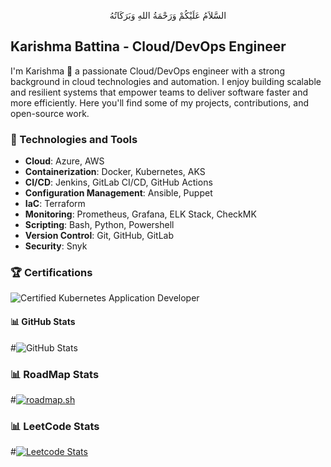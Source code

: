 <p align="center">
السَّلاَمُ عَلَيْكُمْ وَرَحْمَةُ اللهِ وَبَرَكَاتُهُ
</p>

## Karishma Battina - Cloud/DevOps Engineer

I'm Karishma 👋 a passionate Cloud/DevOps engineer with a strong background in cloud technologies and automation. I enjoy building scalable and resilient systems that empower teams to deliver software faster and more efficiently. Here you'll find some of my projects, contributions, and open-source work.

### 🔧 Technologies and Tools

- **Cloud**: Azure, AWS
- **Containerization**: Docker, Kubernetes, AKS
- **CI/CD**: Jenkins, GitLab CI/CD, GitHub Actions
- **Configuration Management**: Ansible, Puppet
- **IaC**: Terraform
- **Monitoring**: Prometheus, Grafana, ELK Stack, CheckMK
- **Scripting**: Bash, Python, Powershell
- **Version Control**: Git, GitHub, GitLab
- **Security**: Snyk


### 🏆 Certifications

![Certified Kubernetes Application Developer](https://img.shields.io/badge/Kubernetes%20Certified-Kubernetes-Application%20Developer-486C8D?style=for-the-badge)


#### 📊 GitHub Stats

#![GitHub Stats](https://github-readme-stats.vercel.app/api?username=mhmdio&show_icons=true&theme=radical)

### 📊 RoadMap Stats

#[![roadmap.sh](https://api.roadmap.sh/v1-badge/tall/645cbf295e197f85a2c3a804?variant=dark)](https://roadmap.sh)

### 📊 LeetCode Stats
#[![Leetcode Stats](https://leetcard.jacoblin.cool/mhmdio)](https://leetcode.com/mhmdio)
